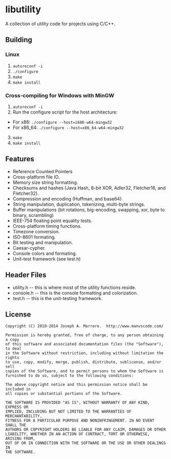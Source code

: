 # libutility
A collection of utility code for projects using C/C++.

## Building

### Linux
1. `autoreconf -i`
2. `./configure`
3. `make`
4. `make install`

### Cross-compiling for Windows with MinGW

1. `autoreconf -i`
2. Run the configure script for the host architecture:
* For x86: `./configure --host=i686-w64-mingw32`
* For x86_64: `./configure --host=x86_64-w64-mingw32`
3. `make`
4. `make install`

## Features
* Reference Counted Pointers
* Cross-platform file IO.
* Memory size string formatting.
* Checksums and hashes (Java Hash, 8-bit XOR, Adler32, Fletcher16, and Fletcher32).
* Compression and encoding (Huffman, and base64).
* String manipulation, duplication, tokenizing, multi-byte strings.
* Buffer manipulations (bit rotations, big-encoding, swapping, xor, byte to binary, scrambling)
* IEEE-754 floating point equality tests.
* Cross-platform timing functions.
* Timezone conversion.
* ISO-8601 formating.
* Bit testing and manipulation.
* Caesar-cypher.
* Console colors and formating.
* Unit-test framework (see test.h)

## Header Files
* utility.h -- this is where most of the utility functions reside.
* console.h -- this is the console formatting and colorization.
* test.h -- this is the unit-testing framework.

## License
    Copyright (C) 2010-2014 Joseph A. Marrero.  http://www.manvscode.com/
    
    Permission is hereby granted, free of charge, to any person obtaining a copy
    of this software and associated documentation files (the "Software"), to deal
    in the Software without restriction, including without limitation the rights
    to use, copy, modify, merge, publish, distribute, sublicense, and/or sell
    copies of the Software, and to permit persons to whom the Software is
    furnished to do so, subject to the following conditions:
    
    The above copyright notice and this permission notice shall be included in
    all copies or substantial portions of the Software.
    
    THE SOFTWARE IS PROVIDED "AS IS", WITHOUT WARRANTY OF ANY KIND, EXPRESS OR
    IMPLIED, INCLUDING BUT NOT LIMITED TO THE WARRANTIES OF MERCHANTABILITY,
    FITNESS FOR A PARTICULAR PURPOSE AND NONINFRINGEMENT. IN NO EVENT SHALL THE
    AUTHORS OR COPYRIGHT HOLDERS BE LIABLE FOR ANY CLAIM, DAMAGES OR OTHER
    LIABILITY, WHETHER IN AN ACTION OF CONTRACT, TORT OR OTHERWISE, ARISING FROM,
    OUT OF OR IN CONNECTION WITH THE SOFTWARE OR THE USE OR OTHER DEALINGS IN
    THE SOFTWARE.
